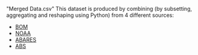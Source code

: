 "Merged Data.csv" 
This dataset is produced by combining (by subsetting, aggregating and reshaping using Python) from 4 different sources:
- [BOM]()
- [NOAA]()
- [ABARES]()
- [ABS]()



